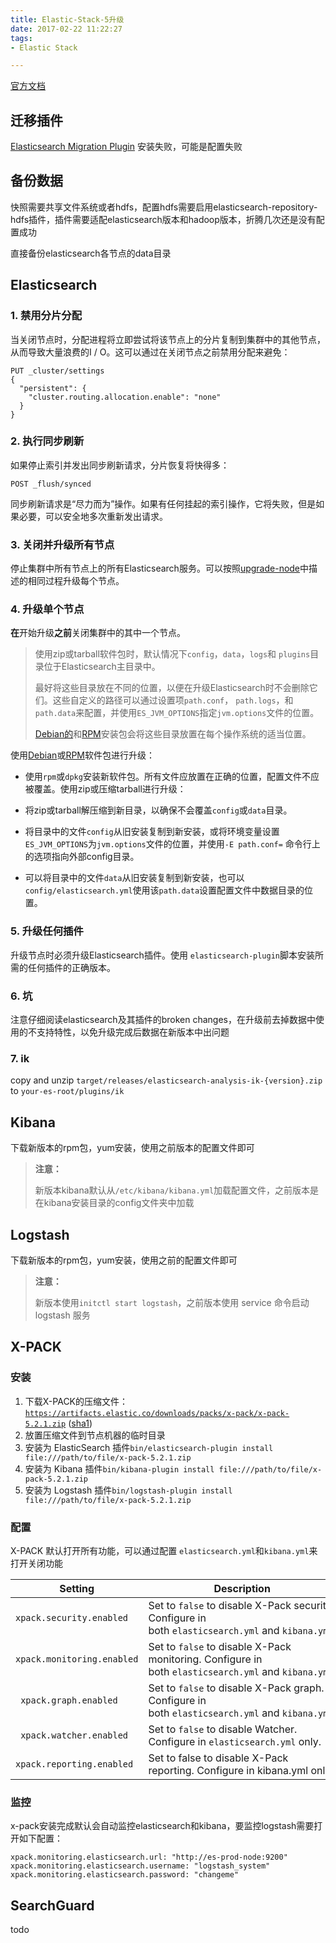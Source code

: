 ```yaml
---
title: Elastic-Stack-5升级
date: 2017-02-22 11:22:27
tags:
- Elastic Stack

---
```




[官方文档](https://www.elastic.co/guide/en/elasticsearch/reference/current/setup-upgrade.html#setup-upgrade)

## 迁移插件

[Elasticsearch Migration Plugin](https://github.com/elastic/elasticsearch-migration/) 安装失败，可能是配置失败



## 备份数据

快照需要共享文件系统或者hdfs，配置hdfs需要启用elasticsearch-repository-hdfs插件，插件需要适配elasticsearch版本和hadoop版本，折腾几次还是没有配置成功

直接备份elasticsearch各节点的data目录



## Elasticsearch

### 1. 禁用分片分配

当关闭节点时，分配进程将立即尝试将该节点上的分片复制到集群中的其他节点，从而导致大量浪费的I / O。这可以通过在关闭节点之前禁用分配来避免：

```
PUT _cluster/settings
{
  "persistent": {
    "cluster.routing.allocation.enable": "none"
  }
}
```

### 2. 执行同步刷新 

如果停止索引并发出同步刷新请求，分片恢复将快得多：

```
POST _flush/synced
```

同步刷新请求是“尽力而为”操作。如果有任何挂起的索引操作，它将失败，但是如果必要，可以安全地多次重新发出请求。

### 3. 关闭并升级所有节点

停止集群中所有节点上的所有Elasticsearch服务。可以按照[upgrade-node](https://www.elastic.co/guide/en/elasticsearch/reference/current/rolling-upgrades.html#upgrade-node)中描述的相同过程升级每个节点。

### 4. 升级单个节点

**在**开始升级**之前**关闭集群中的其中一个节点。

> 使用zip或tarball软件包时，默认情况下`config`，`data`，`logs`和 `plugins`目录位于Elasticsearch主目录中。
>
> 最好将这些目录放在不同的位置，以便在升级Elasticsearch时不会删除它们。这些自定义的路径可以通过设置项`path.conf`， `path.logs`，和`path.data`来配置，并使用`ES_JVM_OPTIONS`指定`jvm.options`文件的位置。
>
> [Debian的](https://www.elastic.co/guide/en/elasticsearch/reference/current/deb.html)和[RPM](https://www.elastic.co/guide/en/elasticsearch/reference/current/rpm.html)安装包会将这些目录放置在每个操作系统的适当位置。

使用[Debian](https://www.elastic.co/guide/en/elasticsearch/reference/current/deb.html)或[RPM](https://www.elastic.co/guide/en/elasticsearch/reference/current/rpm.html)软件包进行升级：

- 使用`rpm`或`dpkg`安装新软件包。所有文件应放置在正确的位置，配置文件不应被覆盖。使用zip或压缩tarball进行升级：


- 将zip或tarball解压缩到新目录，以确保不会覆盖`config`或`data`目录。
- 将目录中的文件`config`从旧安装复制到新安装，或将环境变量设置`ES_JVM_OPTIONS`为`jvm.options`文件的位置，并使用`-E path.conf=` 命令行上的选项指向外部config目录。
- 可以将目录中的文件`data`从旧安装复制到新安装，也可以`config/elasticsearch.yml`使用该`path.data`设置配置文件中数据目录的位置。

### 5. 升级任何插件

升级节点时必须升级Elasticsearch插件。使用 `elasticsearch-plugin`脚本安装所需的任何插件的正确版本。

### 6. 坑

注意仔细阅读elasticsearch及其插件的broken changes，在升级前去掉数据中使用的不支持特性，以免升级完成后数据在新版本中出问题

### 7. ik

copy and unzip `target/releases/elasticsearch-analysis-ik-{version}.zip` to `your-es-root/plugins/ik`



## Kibana

下载新版本的rpm包，yum安装，使用之前版本的配置文件即可

> **注意：**
>
> 新版本kibana默认从`/etc/kibana/kibana.yml`加载配置文件，之前版本是在kibana安装目录的config文件夹中加载



## Logstash

下载新版本的rpm包，yum安装，使用之前的配置文件即可

> **注意：**
>
> 新版本使用`initctl start logstash`，之前版本使用 service 命令启动 logstash 服务



## X-PACK

### 安装

1. 下载X-PACK的压缩文件：[`https://artifacts.elastic.co/downloads/packs/x-pack/x-pack-5.2.1.zip`](https://artifacts.elastic.co/downloads/packs/x-pack/x-pack-5.2.1.zip) ([sha1](https://artifacts.elastic.co/downloads/packs/x-pack/x-pack-5.2.1.zip.sha1))
2. 放置压缩文件到节点机器的临时目录
3. 安装为 ElasticSearch 插件`bin/elasticsearch-plugin install file:///path/to/file/x-pack-5.2.1.zip`
4. 安装为 Kibana 插件`bin/kibana-plugin install file:///path/to/file/x-pack-5.2.1.zip`
5. 安装为 Logstash 插件`bin/logstash-plugin install file:///path/to/file/x-pack-5.2.1.zip`

### 配置

X-PACK 默认打开所有功能，可以通过配置 `elasticsearch.yml`和`kibana.yml`来打开关闭功能

| Setting                    | Description                              |
| -------------------------- | ---------------------------------------- |
| `xpack.security.enabled`   | Set to `false` to disable X-Pack security. Configure in both `elasticsearch.yml` and `kibana.yml`. |
| `xpack.monitoring.enabled` | Set to `false` to disable X-Pack monitoring. Configure in both `elasticsearch.yml` and `kibana.yml`. |
| ` xpack.graph.enabled`     | Set to `false` to disable X-Pack graph. Configure in both `elasticsearch.yml` and `kibana.yml`. |
| ` xpack.watcher.enabled`   | Set to `false` to disable Watcher. Configure in `elasticsearch.yml` only. |
| `xpack.reporting.enabled`  | Set to false to disable X-Pack reporting. Configure in kibana.yml only. |

### 监控

x-pack安装完成默认会自动监控elasticsearch和kibana，要监控logstash需要打开如下配置：

```
xpack.monitoring.elasticsearch.url: "http://es-prod-node:9200" 
xpack.monitoring.elasticsearch.username: "logstash_system" 
xpack.monitoring.elasticsearch.password: "changeme"
```



## SearchGuard

todo